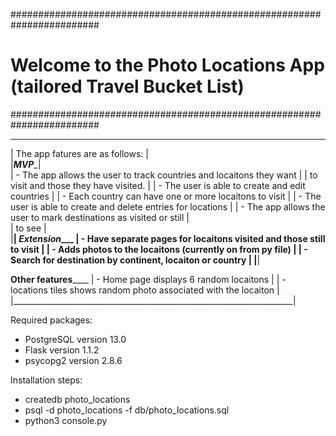 ########################################################################
#   Welcome to the Photo Locations App (tailored Travel Bucket List)   #
########################################################################

 ______________________________________________________________________
| The app fatures are as follows:                                      |              
|_________________________________MVP__________________________________|                
| - The app allows the user to track countries and locaitons they want |
|  to visit and those they have visited.                               |
| - The user is able to create and edit countries                      |
| - Each country can have one or more locaitons to visit               |
| - The user is able to create and delete entries for locations        |
| - The app allows the user to mark destinations as visited or still   |   
|   to see                                                             |  
|______________________________________________________________________|
 _____________________________Extension________________________________
| - Have separate pages for locaitons visited and those still to visit |
| - Adds photos to the locaitons (currently on from py file)           |
| - Search for destination by continent, locaiton or country           |
|______________________________________________________________________|

 __________________________Other features______________________________
| - Home page displays 6 random locaitons                              |
| - locations tiles shows random photo associated with the locaiton    |
|______________________________________________________________________|



Required packages:
- PostgreSQL version 13.0
- Flask version 1.1.2
- psycopg2 version 2.8.6

Installation steps:
- createdb photo_locations
- psql -d photo_locations -f db/photo_locations.sql
- python3 console.py